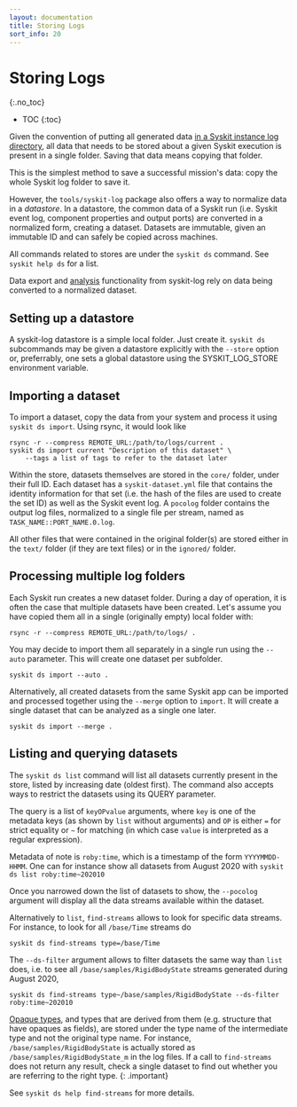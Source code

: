 ```yaml
---
layout: documentation
title: Storing Logs
sort_info: 20
---
```


# Storing Logs
{:.no_toc}

- TOC
{:toc}

Given the convention of putting all generated data [in a Syskit instance log
directory](runtime.html), all data that needs to be stored about a given Syskit
execution is present in a single folder. Saving that data means copying that folder.

This is the simplest method to save a successful mission's data: copy the whole
Syskit log folder to save it.

However, the `tools/syskit-log` package also offers a way to normalize data in a
_datastore_. In a datastore, the common data of a Syskit run (i.e. Syskit event
log, component properties and output ports) are converted in a normalized form,
creating a dataset. Datasets are immutable, given an immutable ID and can safely
be copied across machines.

All commands related to stores are under the `syskit ds` command. See `syskit help ds`
for a list.

Data export and [analysis](jupyter.html) functionality from syskit-log rely on
data being converted to a normalized dataset.

## Setting up a datastore

A syskit-log datastore is a simple local folder. Just create it. `syskit ds`
subcommands may be given a datastore explicitly with the `--store` option or,
preferrably, one sets a global datastore using the SYSKIT_LOG_STORE environment
variable.

## Importing a dataset

To import a dataset, copy the data from your system and process it using `syskit
ds import`. Using rsync, it would look like

~~~
rsync -r --compress REMOTE_URL:/path/to/logs/current .
syskit ds import current "Description of this dataset" \
    --tags a list of tags to refer to the dataset later
~~~

Within the store, datasets themselves are stored in the `core/` folder, under
their full ID. Each dataset has a `syskit-dataset.yml` file that contains the
identity information for that set (i.e. the hash of the files are used to create
the set ID) as well as the Syskit event log. A `pocolog` folder contains the
output log files, normalized to a single file per stream, named as
`TASK_NAME::PORT_NAME.0.log`.

All other files that were contained in the original folder(s) are stored either
in the `text/` folder (if they are text files) or in the `ignored/` folder.

## Processing multiple log folders

Each Syskit run creates a new dataset folder. During a day of operation, it is often
the case that multiple datasets have been created. Let's assume you have copied them
all in a single (originally empty) local folder with:

~~~
rsync -r --compress REMOTE_URL:/path/to/logs/ .
~~~

You may decide to import them all separately in a single run using the `--auto`
parameter. This will create one dataset per subfolder.

~~~
syskit ds import --auto .
~~~

Alternatively, all created datasets from the same Syskit app can be imported and
processed together using the `--merge` option to `import`. It will create a single
dataset that can be analyzed as a single one later.

~~~
syskit ds import --merge .
~~~

## Listing and querying datasets

The `syskit ds list` command will list all datasets currently present in the store,
listed by increasing date (oldest first). The command also accepts ways to restrict
the datasets using its QUERY parameter.

The query is a list of `keyOPvalue` arguments, where `key` is one of the metadata
keys (as shown by `list` without arguments) and `OP` is either `=` for strict
equality or `~` for matching (in which case `value` is interpreted as a regular
expression).

Metadata of note is `roby:time`, which is a timestamp of the form
`YYYYMMDD-HHMM`.  One can for instance show all datasets from August 2020 with
`syskit ds list roby:time~202010`

Once you narrowed down the list of datasets to show, the `--pocolog` argument
will display all the data streams available within the dataset.

Alternatively to `list`, `find-streams` allows to look for specific data streams.
For instance, to look for all `/base/Time` streams do

~~~
syskit ds find-streams type=/base/Time
~~~

The `--ds-filter` argument allows to filter datasets the same way than `list`
does, i.e. to see all `/base/samples/RigidBodyState` streams generated during
August 2020,

~~~
syskit ds find-streams type~/base/samples/RigidBodyState --ds-filter roby:time~202010
~~~

[Opaque types](../components/importing_types.html#opaques), and types that are
derived from them (e.g. structure that have opaques as fields), are stored under
the type name of the intermediate type and not the original type name. For
instance, `/base/samples/RigidBodyState` is actually stored as
`/base/samples/RigidBodyState_m` in the log files. If a call to `find-streams`
does not return any result, check a single dataset to find out whether you
are referring to the right type.
{: .important}

See `syskit ds help find-streams` for more details.